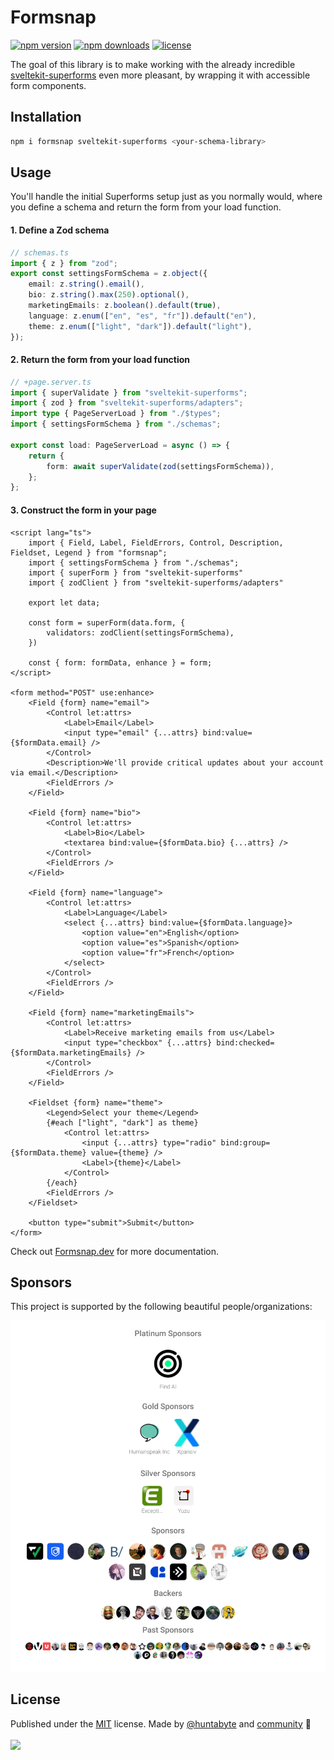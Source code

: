 # Formsnap

<!-- automd:badges license name="formsnap" color="blue" github="svecosystem/formsnap" -->

[![npm version](https://flat.badgen.net/npm/v/formsnap?color=blue)](https://npmjs.com/package/formsnap)
[![npm downloads](https://flat.badgen.net/npm/dm/formsnap?color=blue)](https://npmjs.com/package/formsnap)
[![license](https://flat.badgen.net/github/license/svecosystem/formsnap?color=blue)](https://github.com/svecosystem/formsnap/blob/main/LICENSE)

<!-- /automd -->

The goal of this library is to make working with the already incredible [sveltekit-superforms](https://github.com/ciscoheat/sveltekit-superforms) even more pleasant, by wrapping it with accessible form components.

## Installation

```bash
npm i formsnap sveltekit-superforms <your-schema-library>
```

## Usage

You'll handle the initial Superforms setup just as you normally would, where you define a schema and return the form from your load function.

#### 1. Define a Zod schema

```ts
// schemas.ts
import { z } from "zod";
export const settingsFormSchema = z.object({
	email: z.string().email(),
	bio: z.string().max(250).optional(),
	marketingEmails: z.boolean().default(true),
	language: z.enum(["en", "es", "fr"]).default("en"),
	theme: z.enum(["light", "dark"]).default("light"),
});
```

#### 2. Return the form from your load function

```ts
// +page.server.ts
import { superValidate } from "sveltekit-superforms";
import { zod } from "sveltekit-superforms/adapters";
import type { PageServerLoad } from "./$types";
import { settingsFormSchema } from "./schemas";

export const load: PageServerLoad = async () => {
	return {
		form: await superValidate(zod(settingsFormSchema)),
	};
};
```

#### 3. Construct the form in your page

```svelte
<script lang="ts">
	import { Field, Label, FieldErrors, Control, Description, Fieldset, Legend } from "formsnap";
	import { settingsFormSchema } from "./schemas";
	import { superForm } from "sveltekit-superforms"
	import { zodClient } from "sveltekit-superforms/adapters"

	export let data;

	const form = superForm(data.form, {
		validators: zodClient(settingsFormSchema),
	})

	const { form: formData, enhance } = form;
</script>

<form method="POST" use:enhance>
	<Field {form} name="email">
		<Control let:attrs>
			<Label>Email</Label>
			<input type="email" {...attrs} bind:value={$formData.email} />
		</Control>
		<Description>We'll provide critical updates about your account via email.</Description>
		<FieldErrors />
	</Field>

	<Field {form} name="bio">
		<Control let:attrs>
			<Label>Bio</Label>
			<textarea bind:value={$formData.bio} {...attrs} />
		</Control>
		<FieldErrors />
	</Field>

	<Field {form} name="language">
		<Control let:attrs>
			<Label>Language</Label>
			<select {...attrs} bind:value={$formData.language}>
				<option value="en">English</option>
				<option value="es">Spanish</option>
				<option value="fr">French</option>
			</select>
		</Control>
		<FieldErrors />
	</Field>

	<Field {form} name="marketingEmails">
		<Control let:attrs>
			<Label>Receive marketing emails from us</Label>
			<input type="checkbox" {...attrs} bind:checked={$formData.marketingEmails} />
		</Control>
		<FieldErrors />
	</Field>

	<Fieldset {form} name="theme">
		<Legend>Select your theme</Legend>
		{#each ["light", "dark"] as theme}
			<Control let:attrs>
				<input {...attrs} type="radio" bind:group={$formData.theme} value={theme} />
				<Label>{theme}</Label>
			</Control>
		{/each}
		<FieldErrors />
	</Fieldset>

	<button type="submit">Submit</button>
</form>
```

Check out [Formsnap.dev](https://formsnap.dev) for more documentation.

## Sponsors

This project is supported by the following beautiful people/organizations:

<p align="center">
  <a href="https://github.com/sponsors/huntabyte">
    <img src='https://github.com/huntabyte/static/blob/main/sponsors.svg?raw=true' alt="Logos from Sponsors" />
  </a>
</p>

## License

<!-- automd:contributors license=MIT author="huntabyte" github="svecosystem/formsnap" -->

Published under the [MIT](https://github.com/svecosystem/formsnap/blob/main/LICENSE) license.
Made by [@huntabyte](https://github.com/huntabyte) and [community](https://github.com/svecosystem/formsnap/graphs/contributors) 💛
<br><br>
<a href="https://github.com/svecosystem/formsnap/graphs/contributors">
<img src="https://contrib.rocks/image?repo=svecosystem/formsnap" />
</a>

<!-- /automd -->
